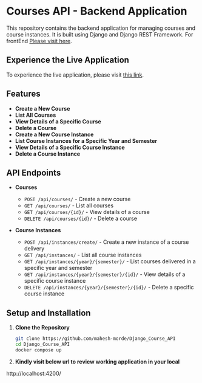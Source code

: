 # Courses API - Backend Application

This repository contains the backend application for managing courses and course instances. It is built using Django and Django REST Framework. For frontEnd [Please visit here](https://github.com/mahesh-morde/Angular-Courses-Frontend).

## Experience the Live Application

To experience the live application, please visit [this link](https://whimsical-muffin-b51377.netlify.app/instances).

## Features

- **Create a New Course**
- **List All Courses**
- **View Details of a Specific Course**
- **Delete a Course**
- **Create a New Course Instance**
- **List Course Instances for a Specific Year and Semester**
- **View Details of a Specific Course Instance**
- **Delete a Course Instance**

## API Endpoints

- **Courses**
  - `POST /api/courses/` - Create a new course
  - `GET /api/courses/` - List all courses
  - `GET /api/courses/{id}/` - View details of a course
  - `DELETE /api/courses/{id}/` - Delete a course

- **Course Instances**
  - `POST /api/instances/create/` - Create a new instance of a course delivery
  - `GET /api/instances/` - List all course instances
  - `GET /api/instances/{year}/{semester}/` - List courses delivered in a specific year and semester
  - `GET /api/instances/{year}/{semester}/{id}/` - View details of a specific course instance
  - `DELETE /api/instances/{year}/{semester}/{id}/` - Delete a specific course instance

## Setup and Installation

1. **Clone the Repository**

   ```bash
   git clone https://github.com/mahesh-morde/Django_Course_API
   cd Django_Course_API
   docker compose up

2. **Kindly visit below url to review working application in your local**
  
  http://localhost:4200/
